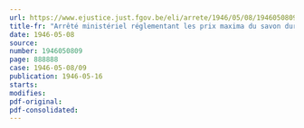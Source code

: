 ```yaml
---
url: https://www.ejustice.just.fgov.be/eli/arrete/1946/05/08/1946050809/justel
title-fr: "Arrêté ministériel réglementant les prix maxima du savon dur"
date: 1946-05-08
source:
number: 1946050809
page: 888888
case: 1946-05-08/09
publication: 1946-05-16
starts:
modifies:
pdf-original:
pdf-consolidated:
---
```


